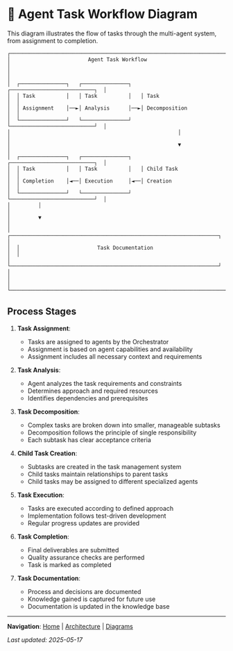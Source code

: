 # 🔄 Agent Task Workflow Diagram

This diagram illustrates the flow of tasks through the multi-agent system, from assignment to completion.

```
┌─────────────────────────────────────────────────────────────────────────┐
│                         Agent Task Workflow                             │
│                                                                         │
│  ┌───────────────┐   ┌───────────────┐   ┌───────────────────────────┐  │
│  │ Task          │   │ Task          │   │ Task                      │  │
│  │ Assignment    │──►│ Analysis      │──►│ Decomposition             │  │
│  └───────────────┘   └───────────────┘   └───────────────────────────┘  │
│                                                      │                   │
│                                                      ▼                   │
│  ┌───────────────┐   ┌───────────────┐   ┌───────────────────────────┐  │
│  │ Task          │   │ Task          │   │ Child Task                │  │
│  │ Completion    │◄──│ Execution     │◄──│ Creation                  │  │
│  └───────────────┘   └───────────────┘   └───────────────────────────┘  │
│         │                                                                │
│         ▼                                                                │
│  ┌───────────────────────────────────────────────────────────────────┐  │
│  │                         Task Documentation                        │  │
│  └───────────────────────────────────────────────────────────────────┘  │
│                                                                         │
└─────────────────────────────────────────────────────────────────────────┘
```

## Process Stages

1. **Task Assignment**:
   - Tasks are assigned to agents by the Orchestrator
   - Assignment is based on agent capabilities and availability
   - Assignment includes all necessary context and requirements

2. **Task Analysis**:
   - Agent analyzes the task requirements and constraints
   - Determines approach and required resources
   - Identifies dependencies and prerequisites

3. **Task Decomposition**:
   - Complex tasks are broken down into smaller, manageable subtasks
   - Decomposition follows the principle of single responsibility
   - Each subtask has clear acceptance criteria

4. **Child Task Creation**:
   - Subtasks are created in the task management system
   - Child tasks maintain relationships to parent tasks
   - Child tasks may be assigned to different specialized agents

5. **Task Execution**:
   - Tasks are executed according to defined approach
   - Implementation follows test-driven development
   - Regular progress updates are provided

6. **Task Completion**:
   - Final deliverables are submitted
   - Quality assurance checks are performed
   - Task is marked as completed

7. **Task Documentation**:
   - Process and decisions are documented
   - Knowledge gained is captured for future use
   - Documentation is updated in the knowledge base

---

<!-- 🧭 NAVIGATION -->
**Navigation**: [Home](../README.md) | [Architecture](../README.md) | [Diagrams](./README.md)

*Last updated: 2025-05-17*